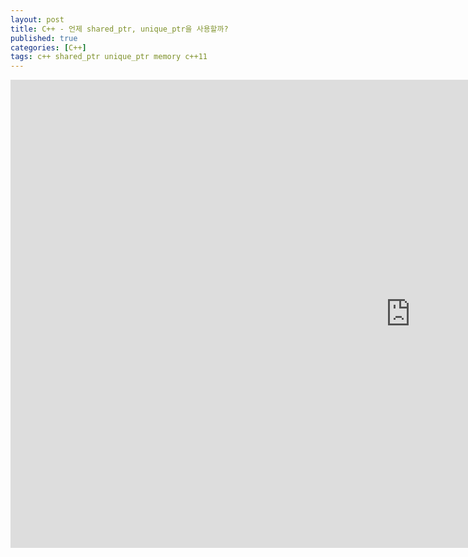 ```yaml
---
layout: post
title: C++ - 언제 shared_ptr, unique_ptr을 사용할까?
published: true
categories: [C++]
tags: c++ shared_ptr unique_ptr memory c++11
---
```

<iframe src="https://docs.google.com/presentation/d/e/2PACX-1vQUYCwt4SqvuEofURievB3X54PpLs3BqY3KnSbS-SvYPC7ufhVXdXVIqDGgDVSyCdetbfHb9_gWeTQL/embed?start=false&loop=false&delayms=3000" frameborder="0" width="1280" height="749" allowfullscreen="true" mozallowfullscreen="true" webkitallowfullscreen="true"></iframe>  
  